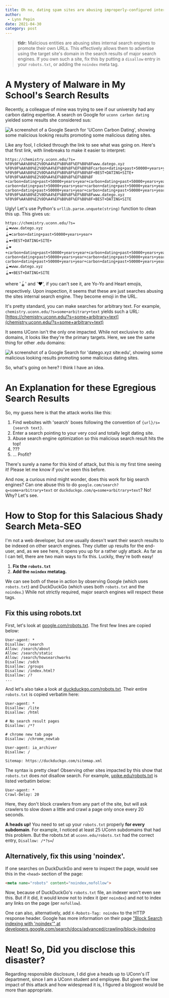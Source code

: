 ```yaml
---
title: Oh no, dating spam sites are abusing improperly-configured internal search engines
author:
 - Lynn Pepin
date: 2021-04-30
category: post
---
```


> **tldr:**  Malicious entities are abusing sites internal search engines to promote their own URLs. This effectively allows them to advertise using the target site's domain in the search results of major search engines. If you own such a site, fix this by putting a `disallow` entry in your `robots.txt`, or adding the `noindex` meta tag.


# A Mystery of Malware in My School's Search Results

Recently, a colleague of mine was trying to see if our university had any carbon dating expertise. A search on Google for `uconn carbon dating` yielded some results she considered sus:

![A screenshot of a Google Search for 'UConn Carbon Dating', showing some malicious looking results promoting some malicious dating sites.](../images/datego-edu-spam-uconn.png "A screenshot of a Google Search for 'UConn Carbon Dating', showing some malicious looking results promoting some malicious dating sites.")

Like any fool, I clicked through the link to see what was going on. Here's that first link, with linebreaks to make it easier to interpret:

```
https://chemistry.uconn.edu/?s=
%F0%9F%AA%80%E2%9D%A4%EF%B8%8F%EF%B8%8Fwww.datego.xyz
%F0%9F%AA%80%E2%9D%A4%EF%B8%8F%EF%B8%8Fcarbon+dating+past+50000+years+year+
%F0%9F%AA%80%E2%9D%A4%EF%B8%8F%EF%B8%8F+BEST+DATING+SITE+
%F0%9F%AA%80%E2%9D%A4%EF%B8%8F%EF%B8%8F
+carbon+dating+past+50000+years+year+carbon+dating+past+50000+years+year+
carbon+dating+past+50000+years+year+carbon+dating+past+50000+years+year+
carbon+dating+past+50000+years+year+carbon+dating+past+50000+years+year+
%F0%9F%AA%80%E2%9D%A4%EF%B8%8F%EF%B8%8Fwww.datego.xyz
%F0%9F%AA%80%E2%9D%A4%EF%B8%8F%EF%B8%8F+BEST+DATING+SITE
```

Ugly! Let's use Python's `urllib.parse.unquote(string)` function to clean this up. This gives us:

```
https://chemistry.uconn.edu/?s=
🪀❤️️www.datego.xyz
🪀❤️️carbon+dating+past+50000+years+year+
🪀❤️️+BEST+DATING+SITE+
🪀❤️️
+carbon+dating+past+50000+years+year+carbon+dating+past+50000+years+year+
carbon+dating+past+50000+years+year+carbon+dating+past+50000+years+year+
carbon+dating+past+50000+years+year+carbon+dating+past+50000+years+year+
🪀❤️️www.datego.xyz
🪀❤️️+BEST+DATING+SITE
```

where '🪀' and '❤️️', if you can't see it, are Yo-Yo and Heart emojis, respectively. Upon inspection, it seems that these are just searches abusing the sites internal search engine. They become emoji in the URL.

It's pretty standard, you can make searches for arbitrary text. For example, `chemistry.uconn.edu/?s=some+arbitrary+text` yields such a URL: [https://chemistry.uconn.edu/?s=some+arbitrary+text](chemistry.uconn.edu/?s=some+arbitrary+text)

It seems UConn isn't the only one impacted. While not exclusive to .edu domains, it looks like they're the primary targets. Here, we see the same thing for other .edu domains:

![A screenshot of a Google Search for 'datego.xyz site:edu', showing some malicious looking results promoting some malicious dating sites.](../images/datego-edu-spam.png "A screenshot of a Google Search for 'datego.xyz site:edu', showing some malicious looking results promoting some malicious dating sites.")

So, what's going on here? I think I have an idea.


# An Explanation for these Egregious Search Results

So, my guess here is that the attack works like this:

1. Find websites with 'search' boxes following the convention of `{url}/s={search text}`.
2. Enter a search pointing to your very cool and totally legit dating site.
3. Abuse search engine optimization so this malicious search result hits the top!
4. ???
5. ... Profit?

There's surely a name for this kind of attack, but this is my first time seeing it! Please let me know if you've seen this before.

And now, a curious mind might wonder, does this work for big search engines? Can one abuse this to do `google.com/search?q=some+arbitrary+text` or `duckduckgo.com/q=some+arbitrary+text`? No! Why? Let's see.


# How to Stop for this Salacious Shady Search Meta-SEO

I'm not a web developer, but one usually doesn't want their search results to be indexed on other search engines. They clutter up results for the end-user, and, as we see here, it opens you up for a rather ugly attack. As far as I can tell, there are two main ways to fix this. Luckily, they're both easy!

1. **Fix the `robots.txt`** 
2. **Add the `noindex` metatag.**

We can see both of these in action by observing Google (which uses `robots.txt`) and DuckDuckGo (which uses both `robots.txt` and the `noindex`.) While not strictly required, major search engines will respect these tags.

## Fix this using robots.txt

First, let's look at [google.com/robots.txt](https://google.com/robots.txt). The first few lines are copied below:

```
User-agent: *
Disallow: /search
Allow: /search/about
Allow: /search/static
Allow: /search/howsearchworks
Disallow: /sdch
Disallow: /groups
Disallow: /index.html?
Disallow: /?
...
```

And let's also take a look at [duckduckgo.com/robots.txt](https://duckduckgo.com/robots.txt). Their entire `robots.txt` is copied verbatim here:


```
User-agent: *
Disallow: /lite
Disallow: /html

# No search result pages
Disallow: /*?

# chrome new tab page
Disallow: /chrome_newtab

User-agent: ia_archiver
Disallow: /

Sitemap: https://duckduckgo.com/sitemap.xml
```

The syntax is pretty clear! Observing other sites impacted by this show that `robots.txt` does *not* disallow search. For example, [upike.edu/robots.txt](https://upike.edu/robots.txt) is listed verbatim below:

```
User-agent: * 
Crawl-Delay: 20
```

Here, they don't block crawlers from any part of the site, but will ask crawlers to slow down a little and crawl a page only once every 20 seconds.

**A heads up!** You need to set up your `robots.txt` properly **for every subdomain**. For example, I noticed at least 25 UConn subdomains that had this problem. But the robots.txt at `uconn.edu/robots.txt` had the correct entry, `Disallow: /*?s=`/


## Alternatively, fix this using 'noindex'.

If one searches on DuckDuckGo and were to inspect the page, would see this in the `<head>` section of the page:

```html
<meta name="robots" content="noindex,nofollow">
```

Now, because of DuckDuckGo's `robots.txt` file, an indexer won't even see this. But if it did, it would know not to index it (per `noindex`) and not to index any links on the page (per `nofollow`).

One can also, alternatively, add `X-Robots-Tag: noindex` to the HTTP response header. Google has more information on their page ["Block Search indexing with 'noindex'" at developers.google.com/search/docs/advanced/crawling/block-indexing](https://developers.google.com/search/docs/advanced/crawling/block-indexing)


# Neat! So, Did you disclose this disaster?

Regarding responsible disclosure, I did give a heads up to UConn's IT department, since I am a UConn student and employee. But given the low impact of this attack and how widespread it is, I figured a blogpost would be more than appropriate. 


